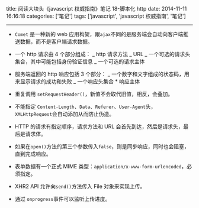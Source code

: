 title: 阅读大块头《javascript 权威指南》笔记 18-脚本化 http
date: 2014-11-11 16:16:18
categories: ['笔记']
tags: ['javascript', 'javascript 权威指南', '笔记']

---

- `Comet` 是一种新的 web 应用构架，跟`ajax`不同的是服务端会自动向客户端推送数据，而不是客户端请求数据。

- 一个 http 请求由 4 个部分组成：
  _ http 请求方法
  _ URL
  _ 一个可选的请求头集合，其中可能包括身份验证信息
  _ 一个可选的请求主体

- 服务端返回的 http 响应包括 3 个部分：
  _ 一个数字和文字组成的状态码，用来显示请求的成功和失败
  _ 一个响应头集合 \* 响应主体

- 重复调用 `setRequestHeader()`，新值不会取代旧值，相反，会叠加。

- 不能指定 `Content-Length`、`Data`、`Referer`、`User-Agent`头，`XMLHttpRequest`会自动添加从而防止伪造。

- HTTP 的请求有指定顺序，请求方法和 URL 会首先到达，然后是请求头，最后是请求体。

- 如果在`open()`方法的第三个参数传入`false`，则是同步响应，同时也会阻塞，直到完成响应。

- 表单数据有一个正式 MIME 类型：`application/x-www-form-urlencoded`，必须指定。

- XHR2 API 允许向`send()`方法传入 File 对象来实现上传。

- 通过 `onprogress`事件可以监听上传进度。
